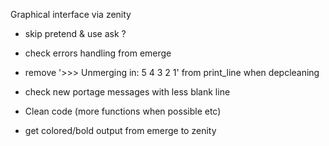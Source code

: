 Graphical interface via zenity
- skip pretend & use ask ?

- check errors handling from emerge
- remove '>>> Unmerging in: 5 4 3 2 1' from print_line when depcleaning
- check new portage messages with less blank line

- Clean code (more functions when possible etc)

- get colored/bold output from emerge to zenity

